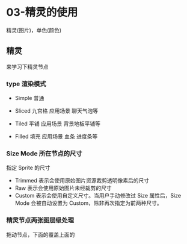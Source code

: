 # 03-精灵的使用

精灵(图片)，单色(颜色)

## 精灵

来学习下精灵节点

### type 渲染模式

- Simple 普通

- Sliced 九宫格 应用场景 聊天气泡等

- Tiled 平铺  应用场景 背景地板平铺等

- Filled 填充 应用场景 血条 进度条等

### Size Mode 所在节点的尺寸

指定 Sprite 的尺寸

- Trimmed 表示会使用原始图片资源裁剪透明像素后的尺寸
- Raw 表示会使用原始图片未经裁剪的尺寸
- Custom 表示会使用自定义尺寸。当用户手动修改过 Size 属性后，Size Mode 会被自动设置为 Custom，除非再次指定为前两种尺寸。

### 精灵节点两张图层级处理

拖动节点，下面的覆盖上面的
